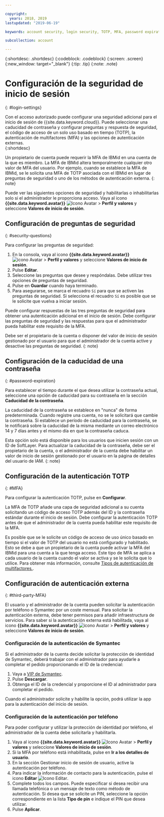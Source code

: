 ```yaml
---

copyright:
  years: 2018, 2019
lastupdated: "2019-06-19"

keywords: account security, login security, TOTP, MFA, password expiration

subcollection: account

---
```


{:shortdesc: .shortdesc}
{:codeblock: .codeblock}
{:screen: .screen}
{:new_window: target="_blank"}
{:tip: .tip}
{:note: .note}


# Configuración de la seguridad de inicio de sesión
{: #login-settings}

Con el acceso autorizado puede configurar una seguridad adicional para el inicio de sesión de {{site.data.keyword.cloud}}. Puede seleccionar una caducidad de contraseña y configurar preguntas y respuesta de seguridad, el código de acceso de un solo uso basado en tiempo (TOTP), la autenticación de multifactores (MFA) y las opciones de autenticación externas.  
{:shortdesc}

Un propietario de cuenta puede requerir la MFA de IBMid en una cuenta de la que es miembro. La MFA de IBMid altera temporalmente cualquier otro valor de MFA del usuario. Por ejemplo, cuando se establece la MFA de IBMid, se le solicita una MFA de TOTP asociada con el IBMid en lugar de preguntas de seguridad o uno de los métodos de autenticación externa.
{: note}

Puede ver las siguientes opciones de seguridad y habilitarlas o inhabilitarlas solo si el administrador le proporciona acceso. Vaya al icono **{{site.data.keyword.avatar}}** ![Icono Avatar ](../icons/i-avatar-icon.svg) > **Perfil y valores** y seleccione **Valores de inicio de sesión**.

## Configuración de preguntas de seguridad
{: #security-questions}

Para configurar las preguntas de seguridad:
1. En la consola, vaya al icono **{{site.data.keyword.avatar}}** ![icono Avatar ](../icons/i-avatar-icon.svg) > **Perfil y valores** y seleccione **Valores de inicio de sesión**.
2. Pulse **Editar**.
3. Seleccione las preguntas que desee y respóndalas. Debe utilizar tres opciones de preguntas de seguridad.
4. Pulse en **Guardar** cuando haya terminado.  
5. Para asegurarse, se marca el recuadro `Sí` para que se activen las preguntas de seguridad. Si selecciona el recuadro `Sí` es posible que se le solicite que vuelva a iniciar sesión.  

Puede configurar respuestas de las tres preguntas de seguridad para obtener una autenticación adicional en el inicio de sesión. Debe configurar las preguntas de seguridad y las respuestas para que el administrador pueda habilitar este requisito de la MFA.

Debe ser el propietario de la cuenta o disponer del valor de inicio de sesión gestionado por el usuario para que el administrador de la cuenta active y desactive las preguntas de seguridad.
{: note}

## Configuración de la caducidad de una contraseña
{: #password-expiration}

Para establecer el tiempo durante el que desea utilizar la contraseña actual, seleccione una opción de caducidad para su contraseña en la sección **Caducidad de la contraseña**.

La caducidad de la contraseña se establece en "nunca" de forma predeterminada. Cuando registre una cuenta, no se le solicitará que cambie la contraseña. Si establece un período de caducidad para la contraseña, se le notificará sobre la caducidad de la misma mediante un correo electrónico 14 y 7 días antes y el mismo día en que la contraseña caduca.

Esta opción solo está disponible para los usuarios que inicien sesión con un ID de SoftLayer. Para actualizar la caducidad de la contraseña, debe ser el propietario de la cuenta, o el administrador de la cuenta debe habilitar un valor de inicio de sesión gestionado por el usuario en la página de detalles del usuario de IAM.
{: note}

## Configuración de la autenticación TOTP
{: #MFA}

Para configurar la autenticación TOTP, pulse en **Configurar**.

La MFA de TOTP añade una capa de seguridad adicional a su cuenta solicitando un código de acceso TOTP además del ID y la contraseña estándar durante el inicio de sesión. Debe configurar la autenticación TOTP antes de que el administrador de la cuenta pueda habilitar este requisito de la MFA.

Es posible que se le solicite un código de acceso de uso único basado en tiempo si el valor de TOTP del usuario no está configurado y habilitado. Esto se debe a que un propietario de la cuenta puede activar la MFA del IBMid para una cuenta a la que tenga acceso. Este tipo de MFA se aplica a cada usuario de la cuenta cuando el valor se activa y se le solicita que lo utilice. Para obtener más información, consulte [Tipos de autenticación de multifactores.](/docs/iam?topic=iam-types).


## Configuración de autenticación externa
{: #third-party-MFA}

El usuario y el administrador de la cuenta pueden solicitar la autenticación por teléfono o Symantec por un coste mensual. Para solicitar la autenticación externa, debe tener permisos para añadir infraestructura de servicios. Para saber si la autenticación externa está habilitada, vaya al icono **{{site.data.keyword.avatar}}** ![icono Avatar](../icons/i-avatar-icon.svg) > **Perfil y valores** y seleccione **Valores de inicio de sesión**.

### Configuración de la autenticación de Symantec

Si el administrador de la cuenta decide solicitar la protección de identidad de Symantec, deberá trabajar con el administrador para ayudarle a completar el pedido proporcionando el ID de la credencial:

1. Vaya a [VIP de Symantec](https://vip.symantec.com/).
2. Pulse **Descargar**.
3. Obtenga el ID de la credencial y proporcione el ID al administrador para completar el pedido.

Cuando el administrador solicite y habilite la opción, podrá utilizar la app para la autenticación del inicio de sesión.

### Configuración de la autenticación por teléfono

Para poder configurar y utilizar la protección de identidad por teléfono, el administrador de la cuenta debe solicitarla y habilitarla.

1. Vaya al icono **{{site.data.keyword.avatar}}** ![Icono Avatar ](../icons/i-avatar-icon.svg) > **Perfil y valores** y seleccione **Valores de inicio de sesión**.
2. Si la MFA por teléfono está inhabilitada, pulse en **Ir a los detalles de usuario**.
3. En la sección Gestionar inicio de sesión de usuario, active la autenticación por teléfono.
4. Para indicar la información de contacto para la autenticación, pulse el icono **Editar** ![Icono Editar](../icons/edit-tagging.svg).
5. Complete todos los campos. Puede especificar si desea recibir una llamada telefónica o un mensaje de texto como método de autenticación. Si desea que se solicite un PIN, seleccione la opción correspondiente en la lista **Tipo de pin** e indique el PIN que desea utilizar.  
6. Pulse **Aplicar**.
